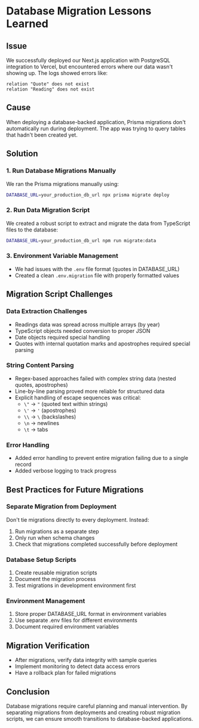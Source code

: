 # Database Migration Lessons Learned

## Issue
We successfully deployed our Next.js application with PostgreSQL integration to Vercel, but encountered errors where our data wasn't showing up. The logs showed errors like:

```
relation "Quote" does not exist
relation "Reading" does not exist
```

## Cause
When deploying a database-backed application, Prisma migrations don't automatically run during deployment. The app was trying to query tables that hadn't been created yet.

## Solution

### 1. Run Database Migrations Manually
We ran the Prisma migrations manually using:
```bash
DATABASE_URL=your_production_db_url npx prisma migrate deploy
```

### 2. Run Data Migration Script
We created a robust script to extract and migrate the data from TypeScript files to the database:
```bash
DATABASE_URL=your_production_db_url npm run migrate:data
```

### 3. Environment Variable Management
- We had issues with the `.env` file format (quotes in DATABASE_URL)
- Created a clean `.env.migration` file with properly formatted values

## Migration Script Challenges

### Data Extraction Challenges
- Readings data was spread across multiple arrays (by year)
- TypeScript objects needed conversion to proper JSON
- Date objects required special handling
- Quotes with internal quotation marks and apostrophes required special parsing

### String Content Parsing
- Regex-based approaches failed with complex string data (nested quotes, apostrophes)
- Line-by-line parsing proved more reliable for structured data
- Explicit handling of escape sequences was critical:
  - `\"` → `"` (quoted text within strings)
  - `\'` → `'` (apostrophes)
  - `\\` → `\` (backslashes)
  - `\n` → newlines
  - `\t` → tabs

### Error Handling
- Added error handling to prevent entire migration failing due to a single record
- Added verbose logging to track progress

## Best Practices for Future Migrations

### Separate Migration from Deployment
Don't tie migrations directly to every deployment. Instead:
1. Run migrations as a separate step
2. Only run when schema changes
3. Check that migrations completed successfully before deployment

### Database Setup Scripts
1. Create reusable migration scripts
2. Document the migration process
3. Test migrations in development environment first

### Environment Management
1. Store proper DATABASE_URL format in environment variables
2. Use separate .env files for different environments
3. Document required environment variables

## Migration Verification
- After migrations, verify data integrity with sample queries
- Implement monitoring to detect data access errors
- Have a rollback plan for failed migrations

## Conclusion
Database migrations require careful planning and manual intervention. By separating migrations from deployments and creating robust migration scripts, we can ensure smooth transitions to database-backed applications.